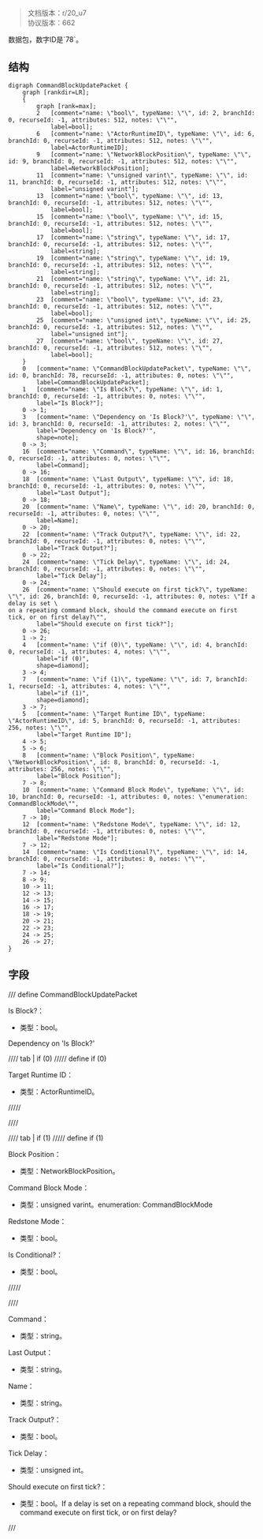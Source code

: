 # <!-- md:samp CommandBlockUpdatePacket -->

> 文档版本：r/20_u7<br/>协议版本：662

<!-- md:samp CommandBlockUpdatePacket -->数据包，数字ID是`78`。

## 结构

```viz
digraph CommandBlockUpdatePacket {
	graph [rankdir=LR];
	{
		graph [rank=max];
		2	[comment="name: \"bool\", typeName: \"\", id: 2, branchId: 0, recurseId: -1, attributes: 512, notes: \"\"",
			label=bool];
		6	[comment="name: \"ActorRuntimeID\", typeName: \"\", id: 6, branchId: 0, recurseId: -1, attributes: 512, notes: \"\"",
			label=ActorRuntimeID];
		9	[comment="name: \"NetworkBlockPosition\", typeName: \"\", id: 9, branchId: 0, recurseId: -1, attributes: 512, notes: \"\"",
			label=NetworkBlockPosition];
		11	[comment="name: \"unsigned varint\", typeName: \"\", id: 11, branchId: 0, recurseId: -1, attributes: 512, notes: \"\"",
			label="unsigned varint"];
		13	[comment="name: \"bool\", typeName: \"\", id: 13, branchId: 0, recurseId: -1, attributes: 512, notes: \"\"",
			label=bool];
		15	[comment="name: \"bool\", typeName: \"\", id: 15, branchId: 0, recurseId: -1, attributes: 512, notes: \"\"",
			label=bool];
		17	[comment="name: \"string\", typeName: \"\", id: 17, branchId: 0, recurseId: -1, attributes: 512, notes: \"\"",
			label=string];
		19	[comment="name: \"string\", typeName: \"\", id: 19, branchId: 0, recurseId: -1, attributes: 512, notes: \"\"",
			label=string];
		21	[comment="name: \"string\", typeName: \"\", id: 21, branchId: 0, recurseId: -1, attributes: 512, notes: \"\"",
			label=string];
		23	[comment="name: \"bool\", typeName: \"\", id: 23, branchId: 0, recurseId: -1, attributes: 512, notes: \"\"",
			label=bool];
		25	[comment="name: \"unsigned int\", typeName: \"\", id: 25, branchId: 0, recurseId: -1, attributes: 512, notes: \"\"",
			label="unsigned int"];
		27	[comment="name: \"bool\", typeName: \"\", id: 27, branchId: 0, recurseId: -1, attributes: 512, notes: \"\"",
			label=bool];
	}
	0	[comment="name: \"CommandBlockUpdatePacket\", typeName: \"\", id: 0, branchId: 78, recurseId: -1, attributes: 0, notes: \"\"",
		label=CommandBlockUpdatePacket];
	1	[comment="name: \"Is Block?\", typeName: \"\", id: 1, branchId: 0, recurseId: -1, attributes: 0, notes: \"\"",
		label="Is Block?"];
	0 -> 1;
	3	[comment="name: \"Dependency on 'Is Block?'\", typeName: \"\", id: 3, branchId: 0, recurseId: -1, attributes: 2, notes: \"\"",
		label="Dependency on 'Is Block?'",
		shape=note];
	0 -> 3;
	16	[comment="name: \"Command\", typeName: \"\", id: 16, branchId: 0, recurseId: -1, attributes: 0, notes: \"\"",
		label=Command];
	0 -> 16;
	18	[comment="name: \"Last Output\", typeName: \"\", id: 18, branchId: 0, recurseId: -1, attributes: 0, notes: \"\"",
		label="Last Output"];
	0 -> 18;
	20	[comment="name: \"Name\", typeName: \"\", id: 20, branchId: 0, recurseId: -1, attributes: 0, notes: \"\"",
		label=Name];
	0 -> 20;
	22	[comment="name: \"Track Output?\", typeName: \"\", id: 22, branchId: 0, recurseId: -1, attributes: 0, notes: \"\"",
		label="Track Output?"];
	0 -> 22;
	24	[comment="name: \"Tick Delay\", typeName: \"\", id: 24, branchId: 0, recurseId: -1, attributes: 0, notes: \"\"",
		label="Tick Delay"];
	0 -> 24;
	26	[comment="name: \"Should execute on first tick?\", typeName: \"\", id: 26, branchId: 0, recurseId: -1, attributes: 0, notes: \"If a delay is set \
on a repeating command block, should the command execute on first tick, or on first delay?\"",
		label="Should execute on first tick?"];
	0 -> 26;
	1 -> 2;
	4	[comment="name: \"if (0)\", typeName: \"\", id: 4, branchId: 0, recurseId: -1, attributes: 4, notes: \"\"",
		label="if (0)",
		shape=diamond];
	3 -> 4;
	7	[comment="name: \"if (1)\", typeName: \"\", id: 7, branchId: 1, recurseId: -1, attributes: 4, notes: \"\"",
		label="if (1)",
		shape=diamond];
	3 -> 7;
	5	[comment="name: \"Target Runtime ID\", typeName: \"ActorRuntimeID\", id: 5, branchId: 0, recurseId: -1, attributes: 256, notes: \"\"",
		label="Target Runtime ID"];
	4 -> 5;
	5 -> 6;
	8	[comment="name: \"Block Position\", typeName: \"NetworkBlockPosition\", id: 8, branchId: 0, recurseId: -1, attributes: 256, notes: \"\"",
		label="Block Position"];
	7 -> 8;
	10	[comment="name: \"Command Block Mode\", typeName: \"\", id: 10, branchId: 0, recurseId: -1, attributes: 0, notes: \"enumeration: CommandBlockMode\"",
		label="Command Block Mode"];
	7 -> 10;
	12	[comment="name: \"Redstone Mode\", typeName: \"\", id: 12, branchId: 0, recurseId: -1, attributes: 0, notes: \"\"",
		label="Redstone Mode"];
	7 -> 12;
	14	[comment="name: \"Is Conditional?\", typeName: \"\", id: 14, branchId: 0, recurseId: -1, attributes: 0, notes: \"\"",
		label="Is Conditional?"];
	7 -> 14;
	8 -> 9;
	10 -> 11;
	12 -> 13;
	14 -> 15;
	16 -> 17;
	18 -> 19;
	20 -> 21;
	22 -> 23;
	24 -> 25;
	26 -> 27;
}

```

## 字段

/// define
CommandBlockUpdatePacket

Is Block?：<!-- md:samp bool -->

- 类型：bool。

Dependency on 'Is Block?'

//// tab | if (0)
///// define
if (0)

Target Runtime ID：[<!-- md:samp ActorRuntimeID -->](refs/protocols/types/actorruntimeid.md)

- 类型：ActorRuntimeID。


/////

////

//// tab | if (1)
///// define
if (1)

Block Position：[<!-- md:samp NetworkBlockPosition -->](refs/protocols/types/networkblockposition.md)

- 类型：NetworkBlockPosition。

Command Block Mode：<!-- md:samp unsigned varint -->

- 类型：unsigned varint。enumeration: CommandBlockMode

Redstone Mode：<!-- md:samp bool -->

- 类型：bool。

Is Conditional?：<!-- md:samp bool -->

- 类型：bool。


/////

////


Command：<!-- md:samp string -->

- 类型：string。

Last Output：<!-- md:samp string -->

- 类型：string。

Name：<!-- md:samp string -->

- 类型：string。

Track Output?：<!-- md:samp bool -->

- 类型：bool。

Tick Delay：<!-- md:samp unsigned int -->

- 类型：unsigned int。

Should execute on first tick?：<!-- md:samp bool -->

- 类型：bool。If a delay is set on a repeating command block, should the command execute on first tick, or on first delay?


///
